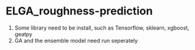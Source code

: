 # ELGA_roughness-prediction
1. Some library need to be install, such as Tensorflow, sklearn, xgboost, geatpy
2. GA and the ensemble model need run seperately 

